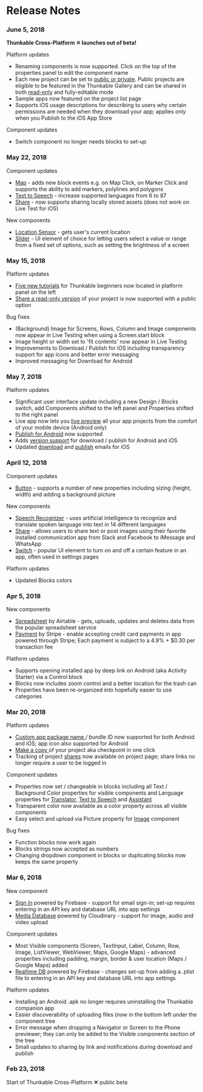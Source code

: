 # Release Notes

### June 5, 2018

**Thunkable Cross-Platform ✕ launches out of beta!**

Platform updates

* Renaming components is now supported. Click on the top of the properties panel to edit the component name
* Each new project can be set to [public or private](create/public-vs-private-projects.md).  Public projects are eligible to be featured in the Thunkable Gallery and can be shared in both [read-only](share.md#share-a-read-only-version-of-your-app-project) and fully-editable mode
* Sample apps now featured on the project list page
* Supports iOS usage descriptions for describing to users why certain permissions are needed when they download your app; applies only when you Publish to the iOS App Store

Component updates

* Switch component no longer needs blocks to set-up

### May 22, 2018

Component updates

* [Map](create/components/location/map.md) - adds new block events e.g. on Map Click, on Marker Click and supports the ability to add markers, polylines and polygons
* [Text to Speech](https://docs.thunkable.com/x/components/artificial-intelligence/text-to-speech.html) - increase supported languages from 6 to 87
* [Share](create/components/social/share.md#share-an-image) - now supports sharing locally stored assets \(does not work on Live Test for iOS\)

New components

* [Location Sensor](create/components/location/location-sensor.md) - gets user's current location
* [Slider](create/components/user-interface/slider.md) - UI element of choice for letting users select a value or range from a fixed set of options, such as setting the brightness of a screen

### May 15, 2018

Platform updates

* [Five new tutorials](get-started/tutorials.md) for Thunkable beginners now located in platform panel on the left
* [Share a read-only version](share.md#share-a-read-only-version-of-your-app-project-by-link) of your project is now supported with a public option

Bug fixes

* \(Background\) Image for Screens, Rows, Column and Image components now appear in Live Testing when using a Screen.start block
* Image height or width set to 'fit contents' now appear in Live Testing
* Improvements to Download / Publish for iOS including transparency support for app icons and better error messaging
* Improved messaging for Download for Android

### May 7, 2018

Platform updates

* Significant user interface update including a new Design / Blocks switch, add Components shifted to the left panel and Properties shifted to the right panel
* Live app now lets you [live preview](live-test.md#live-preview-android-only) all your app projects from the comfort of your mobile device \(Android only\)
* [Publish for Android](publish.md#publish-to-the-play-store-android) now supported
* Adds [version support](https://docs.thunkable.com/x/5-publish.html#step-⑤--send-your-app-to-itunes-connect-on-thunkable) for download / publish for Android and iOS
* Updated [download](download.md#download-and-install-ios-app) and [publish](publish.md#publish-to-the-app-store-ios) emails for iOS

### April 12, 2018

Component updates

* [Button](create/components/user-interface/button.md) - supports a number of new properties including sizing \(height, width\) and adding a background picture

New components

* [Speech Recognizer](create/components/voice/speech-recognizer.md) - uses artificial intelligence to recognize and translate spoken language into text in 14 different languages
* [Share](create/components/social/share.md) - allows users to share text or post images using their favorite installed communication app from Slack and Facebook to iMessage and WhatsApp
* [Switch](create/components/user-interface/switch.md) - popular UI element to turn on and off a certain feature in an app, often used in settings pages

Platform updates

* Updated Blocks colors

### Apr 5, 2018

New components

* [Spreadsheet](create/components/data/spreadsheet.md) by Airtable - gets, uploads, updates and deletes data from the popular spreadsheet service
* [Payment](create/components/monetization/payment.md) by Stripe - enable accepting credit card payments in app powered through Stripe; Each payment is subject to a 4.9% + $0.30 per transaction fee

Platform updates

* Supports opening installed app by deep link on Android \(aka Activity Starter\) via a Control block
* Blocks now includes zoom control and a better location for the trash can
* Properties have been re-organized into hopefully easier to use categories

### Mar 20, 2018

Platform updates

* [Custom app package name ](create/package-name-+-bundle-id.md)/ bundle ID now supported for both Android and iOS; app icon also supported for Android
* [Make a copy ](create/make-copy.md)of your project aka checkpoint in one click
* Tracking of project [shares](share.md) now available on project page; share links no longer require a user to be logged in

Component updates

* Properties now set / changeable in blocks including all Text / Background Color properties for visible components and Language properties for [Translator](create/components/voice/translator.md), [Text to Speech](create/components/voice/text-to-speech.md) and [Assistant](create/components/voice/assistant.md)
* Transparent color now available as a color property across all visible components
* Easy select and upload via Picture property for [Image](../thunkable-classic-android/create/components/image/) component

Bug fixes

* Function blocks now work again
* Blocks strings now accepted as numbers
* Changing dropdown component in blocks or duplicating blocks now keeps the same property

### Mar 6, 2018

New component

* [Sign In](https://github.com/thunkable/thunkable-docs/tree/4a752596e288fca776105e94dc5e863bb9a3e25a/ios/components/screen-layout/authentication/sign-in.md) powered by Firebase - support for email sign-in; set-up requires entering in an API key and database URL into app settings
* [Media Database](create/components/data/media-db.md) powered by Cloudinary - support for image, audio and video upload

Component updates

* Most Visible components \(Screen, TextInput, Label, Column, Row, Image, ListViewer, WebViewer, Maps, Google Maps\) - advanced properties including padding, margin, border & user location \(Maps / Google Maps\) added 
* [Realtime DB](create/components/data/realtime-db.md) powered by Firebase - changes set-up from adding a .plist file to entering in an API key and database URL into app settings

Platform updates

* Installing an Android .apk no longer requires uninstalling the Thunkable companion app
* Easier discoverability of uploading files \(now in the bottom left under the component tree
* Error message when dropping a Navigator or Screen to the Phone previewer; they can only be added to the Visible components section of the tree
* Small updates to sharing by link and notifications during download and publish

### Feb 23, 2018

Start of Thunkable Cross-Platform **✕** public beta

